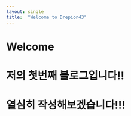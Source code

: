 ```yaml
---
layout: single
title:  "Welcome to Drepion43"
---
```


# Welcome

# 저의 첫번째 블로그입니다!!

# 열심히 작성해보겠습니다!!!

